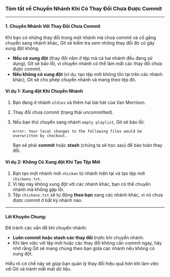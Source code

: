 ### Tóm tắt về Chuyển Nhánh Khi Có Thay Đổi Chưa Được Commit

---

#### **1. Chuyển Nhánh Với Thay Đổi Chưa Commit**

Khi bạn có những thay đổi trong một nhánh mà chưa commit và cố gắng chuyển sang nhánh khác, Git sẽ kiểm tra xem những thay đổi đó có gây xung đột không.

- **Nếu có xung đột** (thay đổi nằm ở tệp mà cả hai nhánh đều đang sử dụng), Git sẽ báo lỗi, vì chuyển nhánh có thể làm mất các thay đổi chưa được commit.
- **Nếu không có xung đột** (ví dụ: tạo tệp mới không tồn tại trên các nhánh khác), Git sẽ cho phép chuyển nhánh và mang theo tệp đó.

#### **Ví dụ 1: Xung đột Khi Chuyển Nhánh**

1. Bạn đang ở nhánh `oldies` và thêm hai bài hát của Van Morrison.
2. Thay đổi chưa commit (trạng thái uncommitted).
3. Nếu bạn thử chuyển sang nhánh `empty playlist`, Git sẽ báo lỗi: 

   ```
   error: Your local changes to the following files would be overwritten by checkout.
   ```
   
   Bạn sẽ phải **commit** hoặc **stash** (chúng ta sẽ học sau) để bảo toàn thay đổi.

#### **Ví dụ 2: Không Có Xung đột Khi Tạo Tệp Mới**

1. Bạn tạo một nhánh mới `chicken` từ nhánh hiện tại và tạo tệp mới `chickens.txt`.
2. Vì tệp này không xung đột với các nhánh khác, bạn có thể chuyển nhánh mà không gặp lỗi.
3. Tệp `chickens.txt` sẽ tự động **theo bạn** sang các nhánh khác, vì nó chưa được commit ở bất kỳ nhánh nào.

---

#### **Lời Khuyên Chung:**

Để tránh các vấn đề khi chuyển nhánh:
- **Luôn commit hoặc stash các thay đổi** trước khi chuyển nhánh.
- Khi làm việc với tệp mới hoặc các thay đổi không cần commit ngay, hãy nhớ rằng Git sẽ mang chúng theo bạn giữa các nhánh nếu không có xung đột.

Hiểu rõ cơ chế này sẽ giúp bạn quản lý thay đổi hiệu quả hơn khi làm việc với Git và tránh mất mát dữ liệu.
